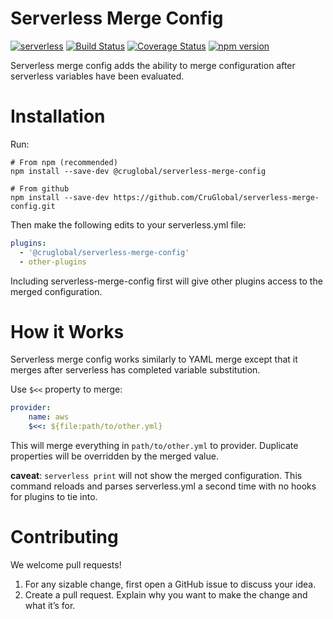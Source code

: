 # Serverless Merge Config
[![serverless](http://public.serverless.com/badges/v3.svg)](http://www.serverless.com)
[![Build Status](https://travis-ci.org/CruGlobal/serverless-merge-config.svg?branch=master)](https://travis-ci.org/CruGlobal/serverless-merge-config)
[![Coverage Status](https://coveralls.io/repos/github/CruGlobal/serverless-merge-config/badge.svg?branch=master)](https://coveralls.io/github/CruGlobal/serverless-merge-config?branch=master)
[![npm version](https://badge.fury.io/js/%40cruglobal%2Fserverless-merge-config.svg)](https://badge.fury.io/js/%40cruglobal%2Fserverless-merge-config)

Serverless merge config adds the ability to merge configuration after serverless variables have been evaluated.

# Installation
Run:
```
# From npm (recommended)
npm install --save-dev @cruglobal/serverless-merge-config

# From github
npm install --save-dev https://github.com/CruGlobal/serverless-merge-config.git
```
Then make the following edits to your serverless.yml file:
```yaml
plugins:
  - '@cruglobal/serverless-merge-config'
  - other-plugins
```
Including serverless-merge-config first will give other plugins access to the merged configuration.

# How it Works

Serverless merge config works similarly to YAML merge except that it merges after serverless has completed variable substitution.

Use `$<<` property to merge:
```yaml
provider:
    name: aws
    $<<: ${file:path/to/other.yml}
```
This will merge everything in `path/to/other.yml` to provider. Duplicate properties will be overridden by the merged value.

**caveat**: `serverless print` will not show the merged configuration. This command reloads and parses serverless.yml a second time with no hooks for plugins to tie into.

# Contributing
We welcome pull requests!
1. For any sizable change, first open a GitHub issue to discuss your idea.
2. Create a pull request.  Explain why you want to make the change and what it’s for.
